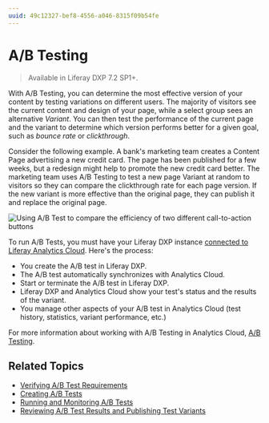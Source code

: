 ```yaml
---
uuid: 49c12327-bef8-4556-a046-8315f09b54fe
---
```

# A/B Testing

> Available in Liferay DXP 7.2 SP1+.

With A/B Testing, you can determine the most effective version of your content by testing variations on different users. The majority of visitors see the current content and design of your page, while a select group sees an alternative *Variant*. You can then test the performance of the current page and the variant to determine which version performs better for a given goal, such as *bounce rate* or *clickthrough*.

Consider the following example. A bank's marketing team creates a Content Page advertising a new credit card. The page has been published for a few weeks, but a redesign might help to promote the new credit card better. The marketing team uses A/B Testing to test a new page Variant at random to visitors so they can compare the clickthrough rate for each page version. If the new variant is more effective than the original page, they can publish it and replace the original page.

![Using A/B Test to compare the efficiency of two different call-to-action buttons](./ab-testing/images/01.png)

To run A/B Tests, you must have your Liferay DXP instance [connected to Liferay Analytics Cloud](https://learn.liferay.com/analytics-cloud/latest/en/connecting-data-sources/connecting-liferay-dxp-to-analytics-cloud.html). Here's the process:

* You create the A/B test in Liferay DXP.
* The A/B test automatically synchronizes with Analytics Cloud.
* Start or terminate the A/B test in Liferay DXP.
* Liferay DXP and Analytics Cloud show your test's status and the results of the variant.
* You manage other aspects of your A/B test in Analytics Cloud (test history, statistics, variant performance, etc.)

For more information about working with A/B Testing in Analytics Cloud, [A/B Testing](https://learn.liferay.com/analytics-cloud/latest/en/optimization/a-b-testing.html).

## Related Topics

- [Verifying A/B Test Requirements](./verifying-ab-test-requirements.md)
- [Creating A/B Tests](./creating-ab-tests.md)
- [Running and Monitoring A/B Tests](./running-and-monitoring-ab-tests)
- [Reviewing A/B Test Results and Publishing Test Variants](./reviewing-ab-test-results-and-publishing-test-variants.md)
